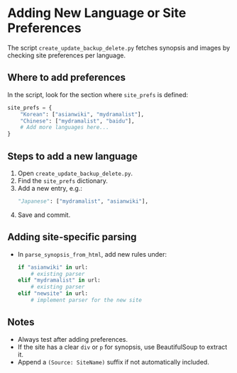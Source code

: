 # Adding New Language or Site Preferences

The script `create_update_backup_delete.py` fetches synopsis and images by checking site preferences per language.

## Where to add preferences
In the script, look for the section where `site_prefs` is defined:
```python
site_prefs = {
    "Korean": ["asianwiki", "mydramalist"],
    "Chinese": ["mydramalist", "baidu"],
    # Add more languages here...
}
```

## Steps to add a new language
1. Open `create_update_backup_delete.py`.
2. Find the `site_prefs` dictionary.
3. Add a new entry, e.g.:
   ```python
   "Japanese": ["mydramalist", "asianwiki"],
   ```
4. Save and commit.

## Adding site-specific parsing
- In `parse_synopsis_from_html`, add new rules under:
  ```python
  if "asianwiki" in url:
      # existing parser
  elif "mydramalist" in url:
      # existing parser
  elif "newsite" in url:
      # implement parser for the new site
  ```

## Notes
- Always test after adding preferences.
- If the site has a clear `div` or `p` for synopsis, use BeautifulSoup to extract it.
- Append a `(Source: SiteName)` suffix if not automatically included.
